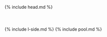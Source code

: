 <!DOCTYPE html>
<html lang="en">

  {% include head.md %}

  <body class="default-page">
  <header class="header header-main"></header>
    <div class="wrapper">
      <section class="container container-main">
        {% include l-side.md %}
        {% include pool.md %}
      </section>
      <footer></footer>
    </div>
  </body>
</html>
